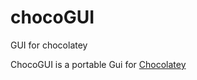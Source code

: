 # chocoGUI
GUI for chocolatey

ChocoGUI is a portable Gui for [Chocolatey](https://chocolatey.org/)

